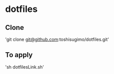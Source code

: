 # dotfiles

## Clone
'git clone git@github.com:toshisugimo/dotfiles.git'

## To apply
'sh dotfilesLink.sh'
